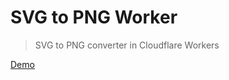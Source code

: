 # SVG to PNG Worker

> SVG to PNG converter in Cloudflare Workers

[Demo]

[Demo]: https://svg-to-png.sven.workers.dev

